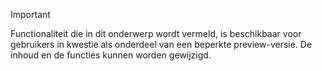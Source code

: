 > [!IMPORTANT]
> Functionaliteit die in dit onderwerp wordt vermeld, is beschikbaar voor gebruikers in kwestie als onderdeel van een beperkte preview-versie. De inhoud en de functies kunnen worden gewijzigd. 
